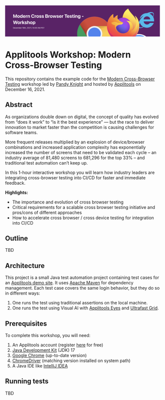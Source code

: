 ![Modern Cross-Browser Testing Workshop](images/modern-cbt-banner.png)

# Applitools Workshop: Modern Cross-Browser Testing

This repository contains the example code for the
[Modern Cross-Browser Testing](https://applitools.com/crossbrowser-testing-workshop/) workshop
led by [Pandy Knight](https://twitter.com/AutomationPanda)
and hosted by [Applitools](https://applitools.com/)
on December 16, 2021.


## Abstract

As organizations double down on digital,
the concept of quality has evolved from “does it work” to “is it the best experience”
— but the race to deliver innovation to market faster than the competition is causing challenges for software teams.

More frequent releases multiplied by an explosion of device/browser combinations and increased application complexity
has exponentially increased the number of screens that need to be validated each cycle –
an industry average of 81,480 screens to 681,296 for the top 33% –
and traditional test automation can’t keep up.

In this 1-hour interactive workshop
you will learn how industry leaders are integrating cross-browser testing into CI/CD
for faster and immediate feedback.

**Highlights:**

* The importance and evolution of cross browser testing
* Critical requirements for a scalable cross browser testing initiative and pros/cons of different approaches
* How to accelerate cross browser / cross device testing for integration into CI/CD


## Outline

TBD


## Architecture

This project is a small Java test automation project containing test cases
for an [Applitools demo site](https://demo.applitools.com).
It uses [Apache Maven](https://search.maven.org/) for dependency management.
Each test case covers the same login behavior, but they do so in different ways:

1. One runs the test using traditional assertions on the local machine.
2. One runs the test using Visual AI with [Applitools Eyes](https://applitools.com/products-eyes/)
   and [Ultrafast Grid](https://applitools.com/product-ultrafast-test-cloud/).


## Prerequisites

To complete this workshop, you will need:

1. An Applitools account
   (register [here](https://auth.applitools.com/users/register) for free)
2. [Java Development Kit](https://www.oracle.com/java/technologies/downloads/) (JDK) 17
3. [Google Chrome](https://www.google.com/chrome/) (up-to-date version)
4. [ChromeDriver](https://chromedriver.chromium.org/) (matching version installed on system path)
5. A Java IDE like [IntelliJ IDEA](https://www.jetbrains.com/idea/)


## Running tests

TBD
